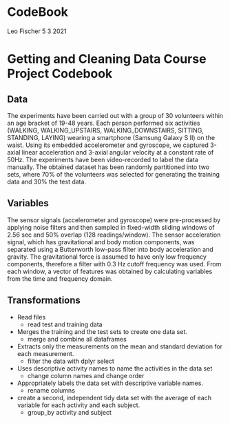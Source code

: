 CodeBook
================
Leo Fischer
5 3 2021

# Getting and Cleaning Data Course Project Codebook

## Data

The experiments have been carried out with a group of 30 volunteers
within an age bracket of 19-48 years. Each person performed six
activities (WALKING, WALKING\_UPSTAIRS, WALKING\_DOWNSTAIRS, SITTING,
STANDING, LAYING) wearing a smartphone (Samsung Galaxy S II) on the
waist. Using its embedded accelerometer and gyroscope, we captured
3-axial linear acceleration and 3-axial angular velocity at a constant
rate of 50Hz. The experiments have been video-recorded to label the data
manually. The obtained dataset has been randomly partitioned into two
sets, where 70% of the volunteers was selected for generating the
training data and 30% the test data.

## Variables

The sensor signals (accelerometer and gyroscope) were pre-processed by
applying noise filters and then sampled in fixed-width sliding windows
of 2.56 sec and 50% overlap (128 readings/window). The sensor
acceleration signal, which has gravitational and body motion components,
was separated using a Butterworth low-pass filter into body acceleration
and gravity. The gravitational force is assumed to have only low
frequency components, therefore a filter with 0.3 Hz cutoff frequency
was used. From each window, a vector of features was obtained by
calculating variables from the time and frequency domain.

## Transformations

-   Read files
    -   read test and training data
-   Merges the training and the test sets to create one data set.
    -   merge and combine all dataframes
-   Extracts only the measurements on the mean and standard deviation
    for each measurement.
    -   filter the data with dplyr select
-   Uses descriptive activity names to name the activities in the data
    set
    -   change column names and change order
-   Appropriately labels the data set with descriptive variable names.
    -   rename columns
-   create a second, independent tidy data set with the average of each
    variable for each activity and each subject.
    -   group\_by activity and subject
